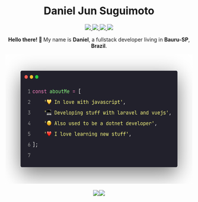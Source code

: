 <h1 align="center">Daniel Jun Suguimoto</h1>
<p align="center">
    <a
        href="https://github.com/danielsuguimoto"
        target="_blank"
    >
        <img src="https://img.shields.io/badge/-Github-000?style=flat-square&logo=Github&logoColor=white"/>
    </a>
    <a
        href="https://www.linkedin.com/in/danielsuguimoto"
        target="_blank"
    >
        <img src="https://img.shields.io/badge/-LinkedIn-blue?style=flat-square&logo=Linkedin&logoColor=white"/>
    </a>
    <a
        href="https://twitter.com/djsuguimoto"
        target="_blank"
    >
        <img src="https://img.shields.io/badge/-Twitter-1ca0f1?style=flat-square&labelColor=1ca0f1&logo=twitter&logoColor=white"/>
    </a>
    <a
        href="mailto:danielsuguimoto@gmail.com"
        target="_blank"
    >
        <img src="https://img.shields.io/badge/-Gmail-c14438?style=flat-square&logo=Gmail&logoColor=white"/>
    </a>
</p>
<p align="center">
    <b>Hello there! 👋&nbsp;</b>My name is <b>Daniel</b>, a fullstack developer living in <b>Bauru-SP</b>, <b>Brazil</b>.
</p>
<p align="center">
    <img src="https://raw.githubusercontent.com/danielsuguimoto/danielsuguimoto/master/assets/aboutme.png" height="350px" />
</p>
<div style="display:flex; justify-content:center;">
    <div>
        <img src="https://github-readme-stats.vercel.app/api/top-langs/?username=danielsuguimoto&theme=dracula" height="250px" />
    </div>
    <div>
        <img src="https://github-readme-stats.vercel.app/api?username=danielsuguimoto&count_private=true&show_icons=true&theme=dracula" height="250px" />
    </div>
</div>
